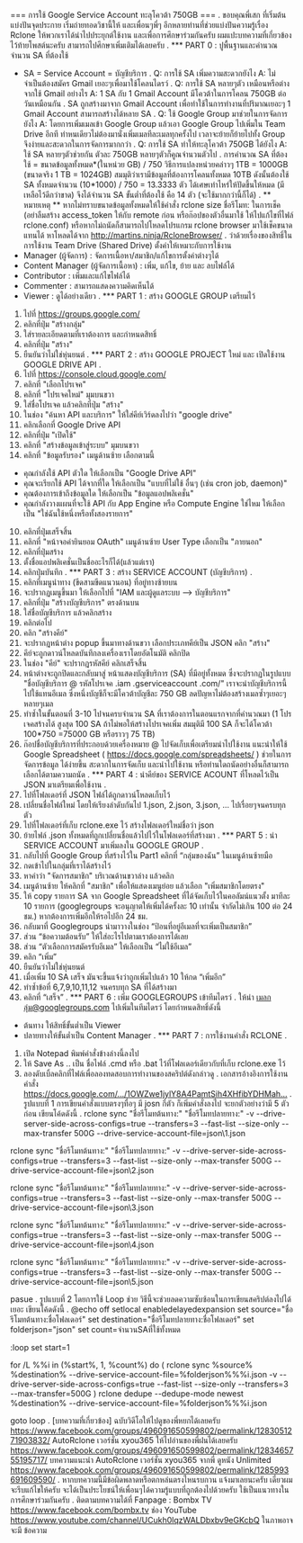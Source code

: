 === การใช้ Google Service Account ทะลุโควต้า 750GB ===
.
ขอบคุณพี่เสก ที่เริ่มต้นแบ่งปันจุดประกาย เริ่มถ่ายทอดวิชานี้ให้ และเพื่อนๆพี่ๆ อีกหลายท่านที่ช่วยแบ่งปันความรู้เรื่อง Rclone ให้พวกเราได้นำไปประยุกต์ใช้งาน และเพื่อการศึกษาร่วมกันครับ ผมแปะบทความที่เกี่ยวข้องไว้ท้ายโพสต์นะครับ สามารถไปศึกษาเพิ่มเติมได้เลยครับ
.
*** PART 0 : ปูพื้นฐานและคำนวณจำนวน SA ที่ต้องใช้
- SA = Service Account = บัญชีบริการ
.
Q: การใช้ SA เพิ่มความสะดวกยังไง
A: ไม่จำเป็นต้องสมัคร Gmail เยอะๆเพื่อมาใช้โคลนไดรว์
.
Q: การใช้ SA หลายๆตัว เหมือนหรือต่างจากใช้ Gmail อย่างไร
A: 1 SA กับ 1 Gmail Account มีโควต้าในการโคลน 750GB ต่อวันเหมือนกัน
.
SA ถูกสร้างมาจาก Gmail Account เพื่อทำใช้ในการทำงานที่ปริมาณเยอะๆ
1 Gmail Account สามารถสร้างได้หลาย SA
.
Q: ใช้ Google Group มาช่วยในการจัดการยังไง
A: โดยการเพิ่มเมลเข้า Google Group แล้วเอา Google Group ไปเพิ่มใน Team Drive อีกที ทำหนเดียวไม่ต้องมานั่งเพิ่มเมลทีละเมลทุกครั้งไป เวลาจะย้ายก็ย้ายไปทั้ง Group จึงง่ายและสะดวกในการจัดการมากกว่า
.
Q: การใช้ SA ทำให้ทะลุโควต้า 750GB ได้ยังไง
A: ใช้ SA หลายๆตัวช่วยกัน ตัวละ 750GB หลายๆตัวก็คูณจำนวนตัวไป
.
การคำนวณ SA ที่ต้องใช้ = ขนาดข้อมูลทั้งหมด*(ในหน่วย GB) / 750
วิธีการแปลงหน่วยคล่าวๆ 1TB = 1000GB (ขนาดจริง 1 TB = 1024GB)
สมมุติว่าเรามีข้อมูลที่ต้องการโคลนทั้งหมด 10TB
ดังนั้นต้องใช้ SA ทั้งหมดจำนวน (10*1000) / 750 = 13.3333 ตัว
ได้เศษเท่าไหร่ให้ปัดขึ้นให้หมด (มีเหลือไว้ดีกว่าขาด)
จึงได้จำนวน SA ขั้นต่ำที่ต้องใช้ คือ 14 ตัว (จะใช้มากกว่านี้ก็ได้)
.
** หมายเหตุ ** หากไม่ทราบขนาดข้อมูลทั้งหมดให้ใช้คำสั่ง rclone size ชื่อรีโมท: ในการเช็ค (อย่าลืมสร้าง access_token ให้กับ remote ก่อน หรือก๊อปของตัวอื่นมาใช้ ให้ไปแก้ไขที่ไฟล์ rclone.conf)
หรือหากไม่ถนัดก็สามารถไปโหลดโปรแกรม rclone browser มาใช้เช็คขนาดแทนได้
หาโหลดได้จาก http://martins.ninja/RcloneBrowser/
.
ว่าด้วยเรื่องของสิทธิ์ในการใช้งาน Team Drive (Shared Drive) ตั้งค่าให้เหมาะกับการใช้งาน
- Manager (ผู้จัดการ) : จัดการเนื้อหา/สมาชิก/แก้ไขการตั้งค่าต่างๆได้
- Content Manager (ผู้จัดการเนื้อหา) : เพิ่ม, แก้ไข, ย้าย และ ลบไฟล์ได้
- Contributor : เพิ่มและแก้ไขไฟล์ได้
- Commenter : สามารถแสดงความคิดเห็นได้
- Viewer : ดูได้อย่างเดียว
.
*** PART 1 : สร้าง GOOGLE GROUP เตรียมไว้
1. ไปที่ https://groups.google.com/
2. คลิกที่ปุ่ม "สร้างกลุ่ม"
3. ใส่รายละเอียดตามที่เราต้องการ และกำหนดสิทธิ์
4. คลิกที่ปุ่ม "สร้าง"
5. ยืนยันว่าไม่ใช่หุ่นยนต์
.
*** PART 2 : สร้าง GOOGLE PROJECT ใหม่ และ เปิดใช้งาน GOOGLE DRIVE API
.
1. ไปที่ https://console.cloud.google.com/
2. คลิกที่ "เลือกโปรเจค"
3. คลิกที่ "โปรเจคใหม่" มุมบนขวา
4. ใส่ชื่อโปรเจค แล้วคลิกที่ปุ่ม "สร้าง"
5. ในช่อง "ค้นหา API และบริการ" ให้ใส่คีย์เวิร์ดลงไปว่า "google drive"
6. คลิกเลือกที่ Google Drive API
7. คลิกที่ปุ่ม "เปิดใช้"
8. คลิกที่ "สร้างข้อมูลเข้าสู่ระบบ" มุมบนขวา
9. คลิกที่ "ข้อมูลรับรอง" เมนูด้านซ้าย เลือกตามนี้
- คุณกำลังใช้ API ตัวใด ให้เลือกเป็น "Google Drive API"
- คุณจะเรียกใช้ API ได้จากที่ใด ให้เลือกเป็น "แบบที่ไม่ใช้ อื่นๆ (เช่น cron job, daemon)"
- คุณต้องการเข้าถึงข้อมูลใด ให้เลือกเป็น "ข้อมูลแอปพลิเคชั่น"
- คุณกำลังวางแผนที่จะใช้ API กับ App Engine หรือ Compute Engine ใช่ไหม ให้เลือกเป็น "ใช่ฉันใช้หนึ่งหรือทั้งสองรายการ"
10. คลิกที่ปุ่มเสร็จสิ้น
11. คลิกที่ "หน้าจอคำยินยอม OAuth" เมนูด้านซ้าย User Type เลือกเป็น "ภายนอก"
12. คลิกที่ปุ่มสร้าง
13. ตั้งชื่อแอปพลิเคชั่นเป็นชื่ออะไรก็ได้(แล้วแต่เรา)
14. คลิกปุ่มบันทึก
.
*** PART 3 : สร้าง SERVICE ACCOUNT (บัญชีบริการ)
.
1. คลิกที่เมนูนำทาง (ขีดสามขีดแนวนอน) ที่อยู่ทางซ้ายบน
2. จะปรากฏเมนูขึ้นมา ให้เลือกไปที่ "IAM และผู้ดูแลระบบ --> บัญชีบริการ"
3. คลิกที่ปุ่ม "สร้างบัญชีบริการ" ตรงด้านบน
4. ใส่ชื่อบัญชีบริการ แล้วคลิกสร้าง
5. คลิกต่อไป
6. คลิก "สร้างคีย์"
7. จะปรากฎหน้าต่าง popup ขึ้นมาทางด้านขวา เลือกประเภทคีย์เป็น JSON คลิก "สร้าง"
8. คีย์จะถูกดาวน์โหลดบันทึกลงเครื่องเราโดยอัตโนมัติ คลิกปิด
9. ในช่อง "คีย์" จะปรากฎรหัสคีย์ คลิกเสร็จสิ้น
10. หน้าต่างจะถูกปิดและกลับมาสู่ หน้าแสดงบัญชีบริการ (SA) ที่มีอยู่ทั้งหมด
ซึ่งจะปรากฏในรูปแบบ "ชื่อบัญชีบริการ @ รหัสโปรเจค .iam .gserviceaccount .com/"
เราจะนำบัญชีบริการนี้ไปใช้แทนอีเมล ซึ่งหนึ่งบัญชีก็จะมีโควต้าบัญชีละ 750 GB ลดปัญหาไม่ต้องสร้างเมลซ้ำๆเยอะๆหลายๆเมล
11. ทำซ้ำในขั้นตอนที่ 3-10 ไปจนครบจำนวน SA ที่เราต้องการในตอนแรกจากที่คำนวณมา
(1 โปรเจคสร้างได้ สูงสุด 100 SA ถ้าไม่พอให้สร้างโปรเจคเพิ่ม สมมุติมี 100 SA ก็จะได้โควต้า 100*750 =75000 GB หรือราวๆ 75 TB)
12. ก๊อปชื่อบัญชีบริการที่ประกอบด้วยเครื่องหมาย @ ไปจัดเก็บเพื่อเตรียมนำไปใช้งาน
แนะนำให้ใช้ Google Spreadsheet ( https://docs.google.com/spreadsheets/ ) ช่วยในการจัดการข้อมูล ได้ง่ายขึ้น สะดวกในการจัดเก็บ และนำไปใช้งาน หรือท่านใดถนัดอย่างอื่นก็สามารถเลือกได้ตามความถนัด
.
*** PART 4 : นำคีย์ของ SERVICE ACOUNT ที่โหลดไว้เป็น JSON มาเตรียมเพื่อใช้งาน
.
1. ไปที่โฟลเดอร์ที่ JSON ไฟล์ได้ถูกดาวน์โหลดเก็บไว้
2. เปลี่ยนชื่อไฟล์ใหม่ โดยให้เรียงลำดับกันไป 1.json, 2.json, 3.json, ... ไปเรื่อยๆจนครบทุกตัว
3. ไปที่โฟลเดอร์ที่เก็บ rclone.exe ไว้ สร้างโฟลเดอร์ใหม่ชื่อว่า json
4. ย้ายไฟล์ .json ทั้งหมดที่ถูกเปลี่ยนชื่อแล้วไปไว้ในโฟลเดอร์ที่สร้างมา
.
*** PART 5 : นำ SERVICE ACCOUNT มาเพิ่มลงใน GOOGLE GROUP
.
1. กลับไปที่ Google Group ที่สร้างไว้ใน Part1 คลิกที่ “กลุ่มของฉัน” ในเมนูด้านซ้ายมือ
3. กดเข้าไปในกลุ่มที่เราได้สร้างไว้
4. หาคำว่า "จัดการสมาชิก" บริเวณด้านขวาล่าง แล้วคลิก
5. เมนูด้านซ้าย ให้คลิกที่ "สมาชิก" เพื่อให้แสดงเมนูย่อย แล้วเลือก "เพิ่มสมาชิกโดยตรง"
6. ให้ copy รายการ SA จาก Google Spreadsheet ที่ได้จัดเก็บไว้ในคอลัมน์แนวตั้ง มาทีละ 10 รายการ (googlegroups จะอนุญาตให้เพิ่มได้ครั้งละ 10 เท่านั้น จำกัดไม่เกิน 100 ต่อ 24 ชม.) หากต้องการเพิ่มอีกให้รอไปอีก 24 ชม.
7. กลับมาที่ Googlegroups นำมาวางในช่อง “ป้อนที่อยู่อีเมลที่จะเพิ่มเป็นสมาชิก”
8. ส่วน “ข้อความต้อนรับ” ให้ใส่อะไรไปตามเราต้องการได้เลย
9. ส่วน “ตัวเลือกการสมัครรับอีเมล” ให้เลือกเป็น “ไม่ใช้อีเมล”
10. คลิก “เพิ่ม”
11. ยืนยันว่าไม่ใช่หุ่นยนต์
12. เมื่อเพิ่ม 10 SA เสร็จ มันจะขึ้นแจ้งว่าถูกเพิ่มไปแล้ว 10 ให้กด “เพิ่มอีก”
13. ทำซ้ำข้อที่ 6,7,9,10,11,12 จนครบทุก SA ที่ได้สร้างมา
14. คลิกที่ “เสร็จ”
.
*** PART 6 : เพิ่ม GOOGLEGROUPS เข้าทีมไดรว์
.
ให้นำ เมลกลุ่ม@googlegroups.com ไปเพิ่มในทีมไดรว์
โดยกำหนดสิทธิ์ดังนี้
- ต้นทาง ให้สิทธิ์ขั้นต่ำเป็น Viewer
- ปลายทางให้ขั้นต่ำเป็น Content Manager
.
*** PART 7 : การใช้งานคำสั่ง RCLONE
.
1. เปิด Notepad พิมพ์คำสั่งข้างล่างนี้ลงไป
2. ให้ Save As .. เป็น ชื่อไฟล์ .cmd หรือ .bat ไว้ที่โฟลเดอร์เดียวกับที่เก็บ rclone.exe ไว้
3. ลองดับเบิ้ลคลิกที่ไฟล์เพื่อลองทดสอบการทำงานของสคริปต์ดังกล่าวดู
.
เอกสารอ้างอิงการใช้งานคำสั่ง
https://docs.google.com/…/1OWZwe1jylY8A4PamtSih4XHfibYDHMah…
.
รูปแบบที่ 1 การเขียนคำสั่งแบบตรงๆทื่อๆ
มี josn กี่ตัว ก็เพิ่มคำสั่งลงไป จะยกตัวอย่างว่ามี 5 ตัวก่อน เขียนโค้ดดังนี้
.
rclone sync "ชื่อรีโมทต้นทาง:" "ชื่อรีโมทปลายทาง:" -v --drive-server-side-across-configs=true --transfers=3 --fast-list --size-only --max-transfer 500G --drive-service-account-file=json\1.json

rclone sync "ชื่อรีโมทต้นทาง:" "ชื่อรีโมทปลายทาง:" -v --drive-server-side-across-configs=true --transfers=3 --fast-list --size-only --max-transfer 500G --drive-service-account-file=json\2.json

rclone sync "ชื่อรีโมทต้นทาง:" "ชื่อรีโมทปลายทาง:" -v --drive-server-side-across-configs=true --transfers=3 --fast-list --size-only --max-transfer 500G --drive-service-account-file=json\3.json

rclone sync "ชื่อรีโมทต้นทาง:" "ชื่อรีโมทปลายทาง:" -v --drive-server-side-across-configs=true --transfers=3 --fast-list --size-only --max-transfer 500G --drive-service-account-file=json\4.json

rclone sync "ชื่อรีโมทต้นทาง:" "ชื่อรีโมทปลายทาง:" -v --drive-server-side-across-configs=true --transfers=3 --fast-list --size-only --max-transfer 500G --drive-service-account-file=json\5.json

pasue
.
รูปแบบที่ 2 โดยการใช้ Loop ช่วย
วิธีนี้จะช่วยลดความซับซ้อนในการเขียนสคริปต์ลงไปได้เยอะ เขียนโค้ดดังนี้
.
@echo off setlocal enabledelayedexpansion
set source="ชื่อรีโมทต้นทาง:ชื่อโฟลเดอร์"
set destination="ชื่อรีโมทปลายทาง:ชื่อโฟลเดอร์"
set folderjson="json" set count=จำนวนSAที่ใช้ทั้งหมด

:loop
set start=1

for /L %%i in (%start%, 1, %count%) do (
rclone sync %source% %destination% --drive-service-account-file=%folderjson%\%%i.json -v --drive-server-side-across-configs=true --fast-list --size-only --transfers=3 --max-transfer=500G
)
rclone dedupe --dedupe-mode newest %destination% --drive-service-account-file=%folderjson%\%%i.json

goto loop
.
[บทความที่เกี่ยวข้อง]
ฉบับวิดีโอให้ไปดูของพี่หยกได้เลยครับ
https://www.facebook.com/groups/496091650599802/permalink/1283051271903832/
AutoRclone เวอร์ชั่น xyou365 ให้ไปอ่านของพี่ฝนได้เลยครับ
https://www.facebook.com/groups/496091650599802/permalink/1283465755195717/
บทความแนะนำ AutoRclone เวอร์ชั่น xyou365 จากพี่ ดูหนัง Unlimited
https://www.facebook.com/groups/496091650599802/permalink/1285993691609590/
.
หากบทความนี้มีข้อผิดพลาดหรือตกหล่นตรงไหนรบกวน แจ้งมาเลยนะครับ เดี๋ยวผมจะรีบแก้ไขให้ครับ จะได้เป็นประโยชน์ให้เพื่อนๆได้ความรู้แบบที่ถูกต้องไปด้วยครับ ใช้เป็นแนวทางในการศึกษาร่วมกันครับ
.
ติดตามบทความได้ที่ Fanpage : Bombx TV
https://www.facebook.com/bombx.tv
ช่อง YouTube https://www.youtube.com/channel/UCukh0lqzWALDbxbv9eGKcbQ
ในภาพอาจจะมี ข้อความ
